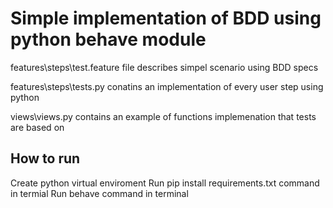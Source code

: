 # Simple implementation of BDD using python behave module

features\steps\test.feature file describes simpel scenario using BDD specs

features\steps\tests.py conatins an implementation of every user step using python

views\views.py contains an example of functions implemenation that tests are based on

## How to run
Create python virtual enviroment
Run pip install requirements.txt command in termial
Run behave command in terminal